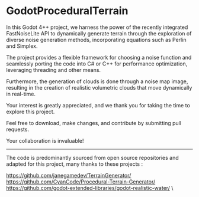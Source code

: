 # GodotProceduralTerrain

In this Godot 4++ project, we harness the power of the recently integrated FastNoiseLite API to dynamically generate terrain through the exploration of diverse noise generation methods, incorporating equations such as Perlin and Simplex.

The project provides a flexible framework for choosing a noise function and seamlessly porting the code into C# or C++ for performance optimization, leveraging threading and other means.

Furthermore, the generation of clouds is done through a noise map image, resulting in the creation of realistic volumetric clouds that move dynamically in real-time.

Your interest is greatly appreciated, and we thank you for taking the time to explore this project.

Feel free to download, make changes, and contribute by submitting pull requests. 

Your collaboration is invaluable!

---

The code is predominantly sourced from open source repositories and adapted for this project, many thanks to these projects :

https://github.com/janegamedev/TerrainGenerator/ \
https://github.com/CyanCode/Procedural-Terrain-Generator/ \
https://github.com/godot-extended-libraries/godot-realistic-water/ \
